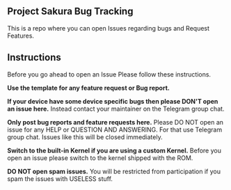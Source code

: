 ## Project Sakura Bug Tracking
This is a repo where you can open Issues regarding bugs and Request Features. 

## Instructions
Before you go ahead to open an Issue Please follow these instructions. 

**Use the template for any feature request or Bug report.**

**If your device have some device specific bugs then please DON'T open an issue here.**  Instead contact your maintainer on the Telegram group chat.

**Only post bug reports and feature requests here.** Please DO NOT open an issue for any HELP or QUESTION AND ANSWERING. For that use Telegram group chat. Issues like this will be closed immediately.

**Switch to the built-in Kernel if you are using a custom Kernel.** Before you open an issue please switch to the kernel shipped with the ROM. 

**DO NOT open spam issues.** You will be restricted from participation if you spam the issues with USELESS stuff.
